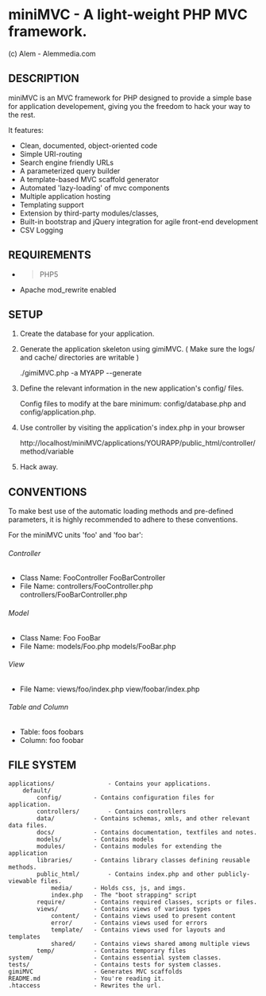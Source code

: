 miniMVC - A light-weight PHP MVC framework.
===============================================
(c) Alem - Alemmedia.com


DESCRIPTION
---------------

miniMVC is an MVC framework for PHP designed to provide a simple base for application developement,
 giving you the freedom to hack your way to the rest. 

It features:
* Clean, documented, object-oriented code
* Simple URI-routing
* Search engine friendly URLs
* A parameterized query builder
* A template-based MVC scaffold generator
* Automated 'lazy-loading' of mvc components
* Multiple application hosting 
* Templating support
* Extension by third-party modules/classes, 
* Built-in bootstrap and jQuery integration for agile front-end development
* CSV Logging

REQUIREMENTS
---------------
* > PHP5
* Apache mod_rewrite enabled

SETUP
---------------

1. Create the database for your application.

2. Generate the application skeleton using gimiMVC.  ( Make sure the logs/ and cache/ directories are writable )

	./gimiMVC.php -a MYAPP --generate

3. Define the relevant information in the new application's config/ files.
	
	Config files to modify at the bare minimum: config/database.php and config/application.php.

4. Use controller by visiting the application's index.php in your browser

	http://localhost/miniMVC/applications/YOURAPP/public_html/controller/method/variable

5. Hack away.


CONVENTIONS
---------------

To make best use of the automatic loading methods and pre-defined parameters, 
it is highly recommended to adhere to these conventions.

For the miniMVC units 'foo' and 'foo bar': 
###### Controller
* Class Name: FooController 			FooBarController
* File Name: controllers/FooController.php 	controllers/FooBarController.php

###### Model
* Class Name: Foo 				FooBar
* File Name: models/Foo.php 			models/FooBar.php

###### View
* File Name: views/foo/index.php		view/foobar/index.php

###### Table and Column
* Table: foos 					foobars
* Column: foo 					foobar


FILE SYSTEM
---------------

	applications/ 				- Contains your applications. 
		default/
			config/			- Contains configuration files for application.
			controllers/ 		- Contains controllers
			data/ 			- Contains schemas, xmls, and other relevant data files.
			docs/ 			- Contains documentation, textfiles and notes.
			models/			- Contains models
			modules/  		- Contains modules for extending the application
			libraries/		- Contains library classes defining reusable methods.
			public_html/		- Contains index.php and other publicly-viewable files.
				media/ 		- Holds css, js, and imgs.
				index.php	- The "boot strapping" script
			require/		- Contains required classes, scripts or files.
			views/ 			- Contains views of various types
				content/	- Contains views used to present content
				error/		- Contains views used for errors
				template/	- Contains views used for layouts and templates 
				shared/		- Contains views shared among multiple views
			temp/  			- Contains temporary files
	system/ 				- Contains essential system classes.
	tests/ 					- Contains tests for system classes.
	gimiMVC 				- Generates MVC scaffolds
	README.md 				- You're reading it.
	.htaccess 				- Rewrites the url.
